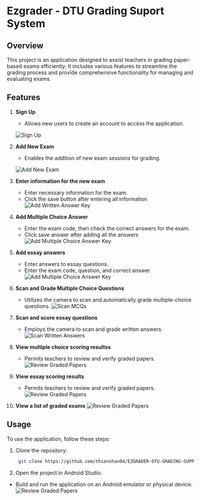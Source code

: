 # Ezgrader - DTU Grading Suport System

## Overview

This project is an application designed to assist teachers in grading paper-based exams efficiently. It includes various features to streamline the grading process and provide comprehensive functionality for managing and evaluating exams.

## Features

1. **Sign Up**

   - Allows new users to create an account to access the application.

   ![Sign Up](/app/src/main/assets/description_project/img_signup.jpg)

2. **Add New Exam**

   - Enables the addition of new exam sessions for grading.

   ![Add New Exam](/app/src/main/assets/description_project/img_listaddexam.jpg)

3. **Enter information for the new exam**

   - Enter necessary information for the exam.
   - Click the save button after entering all information
     ![Add Written Answer Key](app/src/main/assets/description_project/img_addexam.jpg)

4. **Add Multiple Choice Answer**

   - Enter the exam code, then check the correct answers for the exam.
   - Click save answer after adding all the answers
     ![Add Multiple Choice Answer Key](app/src/main/assets/description_project/img_add_mutiple_choice.jpg)

5. **Add essay answers**

   - Enter answers to essay questions.
   - Enter the exam code, question, and correct answer
     ![Add Multiple Choice Answer Key](app/src/main/assets/description_project/img1.jpg)

6. **Scan and Grade Multiple Choice Questions**

   - Utilizes the camera to scan and automatically grade multiple-choice questions.
     ![Scan MCQs](app/src/main/assets/description_project/img_mutiple_realtime.jpg)

7. **Scan and score essay questions**

   - Employs the camera to scan and grade written answers.
     ![Scan Written Answers](app/src/main/assets/description_project/img_essay_realtime.jpg)

8. **View multiple choice scoring resultss**

   - Permits teachers to review and verify graded papers.
     ![Review Graded Papers](app/src/main/assets/description_project/img_result_mutiple.jpg)

9. **View essay scoring results**

   - Permits teachers to review and verify graded papers.
     ![Review Graded Papers](app/src/main/assets/description_project/img_result_essay.jpg)

10. **View a list of graded exams**
    ![Review Graded Papers](app/src/main/assets/description_project/img_listexam.jpg)

## Usage

To use the application, follow these steps:

1. Clone the repository:
   ```bash
    git clone https://github.com/thiennhan04/EZGRADER-DTU-GRADING-SUPPORT-SYSTEM.git
   ```
2. Open the project in Android Studio.

- Build and run the application on an Android emulator or physical device.
  ![Review Graded Papers](app/src/main/assets/description_project/install.png)
